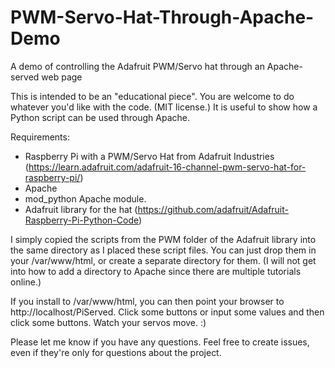 # PWM-Servo-Hat-Through-Apache-Demo
A demo of controlling the Adafruit PWM/Servo hat through an Apache-served web page

This is intended to be an "educational piece". You are welcome to do whatever you'd like with the code. (MIT license.) It is useful to show how a Python script can be used through Apache.

Requirements:
* Raspberry Pi with a PWM/Servo Hat from Adafruit Industries (https://learn.adafruit.com/adafruit-16-channel-pwm-servo-hat-for-raspberry-pi/)
* Apache
* mod_python Apache module. 
* Adafruit library for the hat (https://github.com/adafruit/Adafruit-Raspberry-Pi-Python-Code)

I simply copied the scripts from the PWM folder of the Adafruit library into the same directory as I placed these script files. You can just drop them in your /var/www/html, or create a separate directory for them. (I will not get into how to add a directory to Apache since there are multiple tutorials online.)

If you install to /var/www/html, you can then point your browser to http://localhost/PiServed. Click some buttons or input some values and then click some buttons. Watch your servos move. :)

Please let me know if you have any questions. Feel free to create issues, even if they're only for questions about the project.
